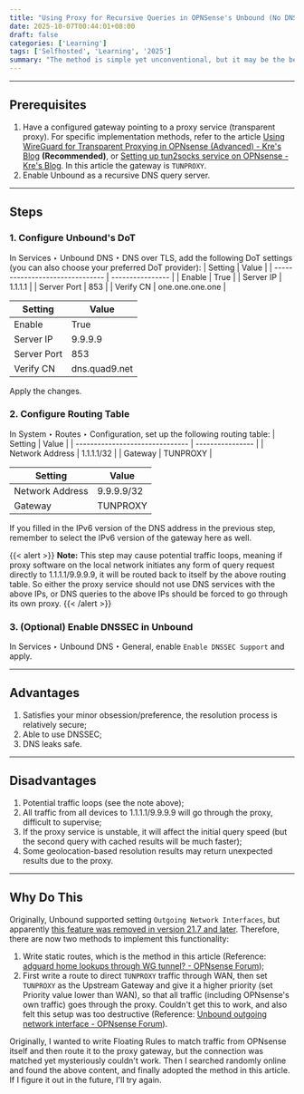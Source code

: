 ```yaml
---
title: "Using Proxy for Recursive Queries in OPNSense's Unbound (No DNS Leaks)"
date: 2025-10-07T00:44:01+08:00
draft: false
categories: ['Learning']
tags: ['Selfhosted', 'Learning', '2025']
summary: "The method is simple yet unconventional, but it may be the best solution available at the moment."
---
```


-----
## Prerequisites
1. Have a configured gateway pointing to a proxy service (transparent proxy). For specific implementation methods, refer to the article [Using WireGuard for Transparent Proxying in OPNsense (Advanced) - Kre's Blog](/en/article/tproxy-in-opnsense-with-wireguard/) **(Recommended)**, or [Setting up tun2socks service on OPNsense - Kre's Blog](/en/article/setup-tun2socks-in-opnsense/). In this article the gateway is `TUNPROXY`.
2. Enable Unbound as a recursive DNS query server.

-----
## Steps
### 1. Configure Unbound's DoT
In Services ‣ Unbound DNS ‣ DNS over TLS, add the following DoT settings (you can also choose your preferred DoT provider):
| Setting | Value |
| ------------------------------- | ---------------- |
| Enable                          | True             |
| Server IP                       | 1.1.1.1          |
| Server Port                     | 853              |
| Verify CN                       | one.one.one.one  |

| Setting | Value |
| ------------------------------- | ---------------- |
| Enable                          | True             |
| Server IP                       | 9.9.9.9          |
| Server Port                     | 853              |
| Verify CN                       | dns.quad9.net    |

Apply the changes.

### 2. Configure Routing Table
In System ‣ Routes ‣ Configuration, set up the following routing table:
| Setting | Value |
| ------------------------------- | ---------------- |
| Network Address                 | 1.1.1.1/32       |
| Gateway                         | TUNPROXY         |

| Setting | Value |
| ------------------------------- | ---------------- |
| Network Address                 | 9.9.9.9/32       |
| Gateway                         | TUNPROXY         |

If you filled in the IPv6 version of the DNS address in the previous step, remember to select the IPv6 version of the gateway here as well.

{{< alert >}}
**Note:** This step may cause potential traffic loops, meaning if proxy software on the local network initiates any form of query request directly to 1.1.1.1/9.9.9.9, it will be routed back to itself by the above routing table. So either the proxy service should not use DNS services with the above IPs, or DNS queries to the above IPs should be forced to go through its own proxy.
{{< /alert >}}

### 3. (Optional) Enable DNSSEC in Unbound
In Services ‣ Unbound DNS ‣ General, enable `Enable DNSSEC Support` and apply.

-----
## Advantages
1. Satisfies your minor obsession/preference, the resolution process is relatively secure;
2. Able to use DNSSEC;
3. DNS leaks safe.

-----
## Disadvantages
1. Potential traffic loops (see the note above);
2. All traffic from all devices to 1.1.1.1/9.9.9.9 will go through the proxy, difficult to supervise;
3. If the proxy service is unstable, it will affect the initial query speed (but the second query with cached results will be much faster);
4. Some geolocation-based resolution results may return unexpected results due to the proxy.

-----
## Why Do This
Originally, Unbound supported setting `Outgoing Network Interfaces`, but apparently [this feature was removed in version 21.7 and later](https://forum.opnsense.org/index.php?topic=25395.msg121998). Therefore, there are now two methods to implement this functionality:
1. Write static routes, which is the method in this article (Reference: [adguard home lookups through WG tunnel? - OPNsense Forum](https://forum.opnsense.org/index.php?topic=24192.msg116770#msg116770));
2. First write a route to direct `TUNPROXY` traffic through WAN, then set `TUNPROXY` as the Upstream Gateway and give it a higher priority (set Priority value lower than WAN), so that all traffic (including OPNsense's own traffic) goes through the proxy. Couldn't get this to work, and also felt this setup was too destructive (Reference: [Unbound outgoing network interface - OPNsense Forum](https://forum.opnsense.org/index.php?topic=35170.0)).

Originally, I wanted to write Floating Rules to match traffic from OPNsense itself and then route it to the proxy gateway, but the connection was matched yet mysteriously couldn't work. Then I searched randomly online and found the above content, and finally adopted the method in this article. If I figure it out in the future, I'll try again.